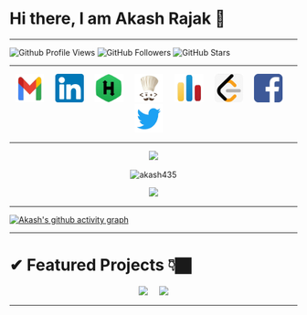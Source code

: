 
# Hi there, I am Akash Rajak 👋



****
![Github Profile Views](https://komarev.com/ghpvc/?username=akash435&color=00FF00) 
![GitHub Followers](https://img.shields.io/github/followers/akash435?label=Followers&color=00FF00)
![GitHub Stars](https://img.shields.io/github/stars/akash435?label=Stars&color=00FF00)
****
 
<p align="center">
  <a target=_blank href="mailto:aakashrajak02@gmail.com"><img height = 50 width = 50 src="images/mail1.png" /></a>&nbsp;&nbsp;&nbsp;&nbsp;
  <a target=_blank href="https://www.linkedin.com/in/akash-rajak-akash435/"><img height = 50 width = 50 src="images/linkedin.png" /></a>&nbsp;&nbsp;&nbsp;&nbsp;
  <a target=_blank href="https://www.hackerrank.com/aakashrajak02"><img height = 50 width = 50 src="images/hackerrank1.png" /></a>&nbsp;&nbsp;&nbsp;&nbsp;
  <a target=_blank href="https://www.codechef.com/users/akash435"><img height = 50 width = 50 src="images/codechef1.jpg" /></a>&nbsp;&nbsp;&nbsp;&nbsp;
  <a target=_blank href="https://codeforces.com/profile/aakashrajak02"><img height = 50 width = 50 src="images/codeforces1.png" /></a>&nbsp;&nbsp;&nbsp;&nbsp;
  <a target=_blank href="https://leetcode.com/akash435/"><img height = 50 width = 50 src="images/leetcode.png" /></a>&nbsp;&nbsp;&nbsp;&nbsp;
  <a target=_blank href="https://www.facebook.com/aakash.rajak.58173"><img height = 50 width = 50 src="images/facebook.png" /></a>&nbsp;&nbsp;&nbsp;&nbsp;
  <a target=_blank href="https://twitter.com/akash_ramanand"><img height = 50 width = 50 src="images/twitter1.png" /></a>&nbsp;&nbsp;&nbsp;&nbsp;
</p>

****

<!---

**akash435/akash435** is a ✨ _special_ ✨ repository because its `README.md` (this file) appears on your GitHub profile.
Here are some ideas to get you started:

### How to reach me  : **aakashrajak02@gmail.com** | **435_bt19@iitkalyani.ac.in**

✔ LinkedIn : [akash435](https://www.linkedin.com/in/akash-rajak-akash435)<br />
✔ Codechef : [akash435](https://www.codechef.com/users/akash435)<br />
✔ Codeforces : [aakashrajak02](https://codeforces.com/profile/aakashrajak02)<br />
✔ Leetcode : [akash435](https://leetcode.com/akash435/)<br />
✔ Hackerrank : [aakashrajak02](https://www.hackerrank.com/aakashrajak02)<br />
✔ Twitter : [akash_ramanand](https://twitter.com/akash_ramanand)<br />
✔ Facebook : [akash.rajak.58173](https://www.facebook.com/aakash.rajak.58173)<br />
****

- 🔭 I’m currently working on ...
- 🌱 I’m currently learning ...
- 👯 I’m looking to collaborate on ...
- 🤔 I’m looking for help with ...
- 💬 Ask me about ...
- 📫 How to reach me: ...
- 😄 Pronouns: ...
- ⚡ Fun fact: ...
<img src = "https://github-readme-stats.vercel.app/api/pin/?username=akash435&repo=Unscramble-Word-Game-App&&show_icons=true&bg_color=c0c0c0&text_color=800080&title_color=000000">

<img align = "right" src="https://github-readme-stats.vercel.app/api/top-langs?username=akash435&show_icons=true&locale=en&layout=compact&title_color=00FF00&icon_color=00FF00&text_color=FFFF00&bg_color=000000" alt="akash435" />

[![Top Langs](https://github-readme-stats.vercel.app/api/top-langs/?username=akash435&langs_count=7&exclude_repo=android_device_xiaomi_onclite,device_xiaomi_onclite,android_kernel_xiaomi_onclite,android_vendor_xiaomi_onclite&hide=Smali,Shell)](https://github.com/akash435)

[![HitCount](http://hits.dwyl.com/akash435/akash435.svg)](http://hits.dwyl.com/akash435/akash435)
<img src="https://komarev.com/ghpvc/?username=akash435&label=Profile%20views&color=00FF00&style=flat" alt="akash435" />
![GitHub followers](https://img.shields.io/github/followers/akash435?label=Followers&color=00FF00)

[![GitHub stats](https://github-readme-stats.vercel.app/api?username=akash435&&show_icons=true&title_color=00FF00&icon_color=00FF00&text_color=FFFF00&bg_color=000000)](https://github.com/anuraghazra/github-readme-stats&count_private=true&border_radius=50)

[![Top Langs](https://github-readme-stats.vercel.app/api/top-langs/?username=akash435&&show_icons=true&title_color=00FF00&icon_color=00FF00&text_color=FFFF00&bg_color=000000&langs_count=10&align=right)](https://github.com/anuraghazra/github-readme-stats)

[![GitHub Streak](https://github-readme-streak-stats.herokuapp.com/?user=akash435&theme=chartreuse-dark)](https://git.io/streak-stats)

<img align = "left" height = 250 width = 450 src = "https://github-readme-stats.vercel.app/api?username=akash435&&show_icons=true&title_color=00FF00&icon_color=00FF00&text_color=FFFF00&bg_color=000000">

<img align = "right" src="https://github-readme-stats.vercel.app/api/top-langs/?username=akash435&langs_count=10&exclude_repo=android_device_xiaomi_onclite,device_xiaomi_onclite,android_kernel_xiaomi_onclite,android_vendor_xiaomi_onclite&hide=Smali,Shell&show_icons=true&locale=en&layout=compact&title_color=00FF00&icon_color=00FF00&text_color=FFFF00&bg_color=000000" alt="akash435" />

![ReadMe Card](https://github-readme-stats.vercel.app/api/pin/?username=akash435&repo=Cave-Man-Game&&show_icons=true&title_color=00FF00&icon_color=00FF00&text_color=FFFF00&bg_color=000000)

![ReadMe Card](https://github-readme-stats.vercel.app/api/pin/?username=akash435&repo=Resume&&show_icons=true&title_color=00FF00&icon_color=00FF00&text_color=FFFF00&bg_color=000000)
Password-Strength-Predictor
-->

<p align="center">
  <img width = 750 src = "https://github-readme-stats.vercel.app/api?username=akash435&&show_icons=true&title_color=00FF00&icon_color=00FF00&text_color=FFFF00&bg_color=000000">
</p>

<p align="center">
  <img width = 750 src="https://github-readme-stats.vercel.app/api/top-langs/?username=akash435&langs_count=30&exclude_repo=android_device_xiaomi_onclite,device_xiaomi_onclite,android_kernel_xiaomi_onclite,android_vendor_xiaomi_onclite&hide=Smali,Shell&show_icons=true&locale=en&layout=compact&title_color=00FF00&icon_color=00FF00&text_color=FFFF00&bg_color=000000" alt="akash435" />

<p align = "center">
  <img width = 750 src="https://github-readme-streak-stats.herokuapp.com/?user=akash435&theme=chartreuse-dark" />
</p>

****

[![Akash's github activity graph](https://activity-graph.herokuapp.com/graph?username=akash435&bg_color=000000&color=00FF00&line=FFFF00&point=964B00&area=true&hide_border=false)](https://github.com/akash435?tab=repositories)

****

<h1>✔ Featured Projects 👇🏿 </h1>

<p align = "center">
  <img  src="https://github-readme-stats.vercel.app/api/pin/?username=akash435&repo=CaveMan-The_Saviour&title_color=00FF00&icon_color=00FF00&text_color=FFFF00&bg_color=000000" />&nbsp;&nbsp;&nbsp;&nbsp;
  <img  src="https://github-readme-stats.vercel.app/api/pin/?username=akash435&repo=Real-Time-Human-Detection-Counting&title_color=00FF00&icon_color=00FF00&text_color=FFFF00&bg_color=000000"  />
</p>

****


